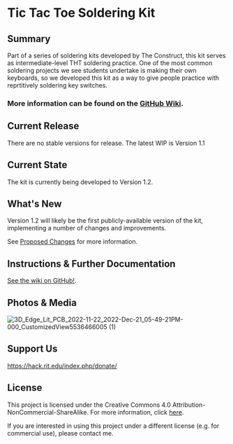 # Tic Tac Toe Soldering Kit

## Summary
Part of a series of soldering kits developed by The Construct, this kit serves as  intermediate-level THT soldering practice. One of the most common soldering projects we see students undertake is making their own keyboards, so we developed this kit as a way to give people practice with reprtitively soldering key switches.


### More information can be found on the [GitHub Wiki](https://github.com/TheConstructRIT/Tic-Tac-Toe/wiki).


## Current Release
There are no stable versions for release. The latest WIP is Version 1.1

## Current State
The kit is currently being developed to Version 1.2.

## What's New
Version 1.2 will likely be the first publicly-available version of the kit, implementing a number of changes and improvements. 

See [Proposed Changes](https://github.com/TheConstructRIT/Tic-Tac-Toe/wiki/Version-History#proposed-changes) for more information.

## Instructions & Further Documentation
[See the wiki on GitHub!](https://github.com/TheConstructRIT/Tic-Tac-Toe/wiki).


## Photos & Media
![3D_Edge_Lit_PCB_2022-11-22_2022-Dec-21_05-49-21PM-000_CustomizedView5536466005 (1)](https://user-images.githubusercontent.com/20119374/212349596-8c7c0de4-21e0-44bf-85d5-0868bddc7184.png)

## Support Us
https://hack.rit.edu/index.php/donate/

## License
This project is licensed under the Creative Commons 4.0 Attribution-NonCommercial-ShareAlike. For more information, click [here](https://creativecommons.org/licenses/by-nc-sa/4.0/).

If you are interested in using this project under a different license (e.g. for commercial use), please contact me. 

